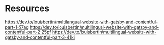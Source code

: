 # Resources
https://dev.to/louisbertin/multilangual-website-with-gatsby-and-contentful-part-1-57ag
https://dev.to/louisbertin/multilingual-website-with-gatsby-and-contentful-part-2-25pf
https://dev.to/louisbertin/multilingual-website-with-gatsby-and-contentful-part-3-41ki